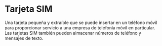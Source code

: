[Title]: # (Tarjeta SIM)
[Order]: # (109)

# Tarjeta SIM 

Una tarjeta pequeña y extraíble que se puede insertar en un teléfono móvil para proporcionar servicio a una empresa de telefonía móvil en particular. Las tarjetas SIM también pueden almacenar números de teléfono y mensajes de texto.
